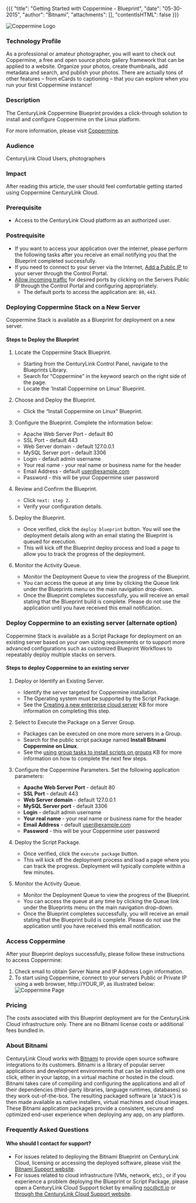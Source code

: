 {{{
  "title": "Getting Started with Coppermine - Blueprint",
  "date": "05-30-2015",
  "author": "Bitnami",
  "attachments": [],
  "contentIsHTML": false
}}}

![Coppermine Logo](../../images/coppermine-stack-logo.png)

### Technology Profile
As a professional or amateur photographer, you will want to check out Coppermine, a free and open source photo gallery framework that can be applied to a website. Organize your photos, create thumbnails, add metadata and search, and publish your photos. There are actually tons of other features – from eCards to captioning – that you can explore when you run your first Coppermine instance!

### Description
The CenturyLink Coppermine Blueprint provides a click-through solution to install and configure Coppermine on the Linux platform.

For more information, please visit [Coppermine](http://coppermine-gallery.net/).

### Audience
CenturyLink Cloud Users, photographers

### Impact
After reading this article, the user should feel comfortable getting started using Coppermine CenturyLink Cloud.

### Prerequisite
* Access to the CenturyLink Cloud platform as an authorized user.

### Postrequisite
* If you want to access your application over the internet, please perform the following tasks after you receive an email notifying you that the Blueprint completed successfully.
* If you need to connect to your server via the Internet, [Add a Public IP](../../Network/how-to-add-public-ip-to-virtual-machine.md) to your server through the Control Portal.
* [Allow incoming traffic](../../Network/how-to-add-public-ip-to-virtual-machine.md) for desired ports by clicking on the Servers Public IP through the Control Portal and configuring appropriately.
  * The default ports to access the application are: `80`, `443`.

### Deploying Coppermine Stack on a New Server
Coppermine Stack is available as a Blueprint for deployment on a new server.

#### Steps to Deploy the Blueprint
1. Locate the Coppermine Stack Blueprint.
   * Starting from the CenturyLink Control Panel, navigate to the Blueprints Library.
   * Search for “Coppermine” in the keyword search on the right side of the page.
   * Locate the 'Install Coppermine on Linux' Blueprint.

2. Choose and Deploy the Blueprint.
   * Click the “Install Coppermine on Linux” Blueprint.

3. Configure the Blueprint.
   Complete the information below:

   * Apache Web Server Port - default 80
   * SSL Port - default 443
   * Web Server domain - default 127.0.0.1
   * MySQL Server port - default 3306
   * Login - default admin username
   * Your real name - your real name or business name for the header
   * Email Address - default user@example.com
   * Password - this will be your Coppermine user password

4. Review and Confirm the Blueprint.
   * Click `next: step 2`.
   * Verify your configuration details.

5. Deploy the Blueprint.
   * Once verified, click the `deploy blueprint` button. You will see the deployment details along with an email stating the Blueprint is queued for execution.
   * This will kick off the Blueprint deploy process and load a page to allow you to track the progress of the deployment.

6. Monitor the Activity Queue.
   * Monitor the Deployment Queue to view the progress of the Blueprint.
   * You can access the queue at any time by clicking the Queue link under the Blueprints menu on the main navigation drop-down.
   * Once the Blueprint completes successfully, you will receive an email stating that the Blueprint build is complete. Please do not use the application until you have received this email notification.

### Deploy Coppermine to an existing server (alternate option)
Coppermine Stack is available as a Script Package for deployment on an existing server based on your own sizing requirements or to support more advanced configurations such as customized Blueprint Workflows to repeatably deploy multiple stacks on servers.

#### Steps to deploy Coppermine to an existing server
1. Deploy or Identify an Existing Server.
   * Identify the server targeted for Coppermine installation.
   * The Operating system must be supported by the Script Package.
   * See the [Creating a new enterprise cloud server](../../Servers/creating-a-new-enterprise-cloud-server.md) KB for more information on completing this step.

2. Select to Execute the Package on a Server Group.
   * Packages can be executed on one more more servers in a Group.
   * Search for the public script package named **Install Bitnami Coppermine on Linux**.
   * See the [using group tasks to install scripts on groups](../../Servers/using-group-tasks-to-install-software-and-run-scripts-on-groups.md) KB for more information on how to complete the next few steps.

3. Configure the Coppermine Parameters.
   Set the following application parameters:

   * **Apache Web Server Port** - default 80
   * **SSL Port** - default 443
   * **Web Server domain** - default 127.0.0.1
   * **MySQL Server port** - default 3306
   * **Login** - default admin username
   * **Your real name** - your real name or business name for the header
   * **Email Address** - default user@example.com
   * **Password** - this will be your Coppermine user password

4. Deploy the Script Package.
   * Once verified, click the `execute package` button.
   * This will kick off the deployment process and load a page where you can track the progress. Deployment will typically complete within a few minutes.

5. Monitor the Activity Queue.
   * Monitor the Deployment Queue to view the progress of the Blueprint.
   * You can access the queue at any time by clicking the Queue link under the Blueprints menu on the main navigation drop-down.
   * Once the Blueprint completes successfully, you will receive an email stating that the Blueprint build is complete. Please do not use the application until you have received this email notification.

### Access Coppermine
After your Blueprint deploys successfully, please follow these instructions to access Coppermine:
1. Check email to obtain Server Name and IP Address Login information.
2. To start using Coppermine, connect to your servers Public or Private IP using a web browser, http://YOUR_IP, as illustrated below:
  ![Coppermine Page](../../images/ecosystem-bitnami-coppermine.png)

### Pricing
The costs associated with this Blueprint deployment are for the CenturyLink Cloud infrastructure only. There are no Bitnami license costs or additional fees bundled in.

### About Bitnami
CenturyLink Cloud works with [Bitnami](http://www.bitnami.com) to provide open source software integrations to its customers. Bitnami is a library of popular server applications and development environments that can be installed with one click, either in your laptop, in a virtual machine or hosted in the cloud. Bitnami takes care of compiling and configuring the applications and all of their dependencies (third-party libraries, language runtimes, databases) so they work out-of-the-box. The resulting packaged software (a 'stack') is then made available as native installers, virtual machines and cloud images. These Bitnami application packages provide a consistent, secure and optimized end-user experience when deploying any app, on any platform.

### Frequently Asked Questions

#### Who should I contact for support?
* For issues related to deploying the Bitnami Blueprint on CenturyLink Cloud, licensing or accessing the deployed software, please visit the [Bitnami Support website](http://www.bitnami.com/support).
* For issues related to cloud infrastructure (VMs, network, etc)., or if you experience a problem deploying the Blueprint or Script Package, please open a CenturyLink Cloud Support ticket by emailing [noc@ctl.io](mailto:noc@ctl.io) or [through the CenturyLink Cloud Support website](https://t3n.zendesk.com/tickets/new).
